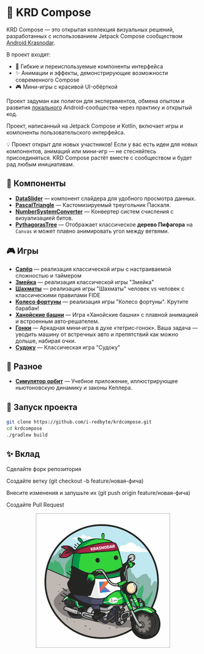 # 🎨 KRD Compose

KRD Compose — это открытая коллекция визуальных решений, разработанных с использованием Jetpack
Compose сообществом [Android Krasnodar](https://t.me/androidkrd).

В проект входят:

- 🧩 Гибкие и переиспользуемые компоненты интерфейса
- ✨ Анимации и эффекты, демонстрирующие возможности современного Compose
- 🎮 Мини-игры с красивой UI-обёрткой

Проект задуман как полигон для экспериментов, обмена опытом и
развития [локального](https://t.me/androidkrd) Android-сообщества
через практику и открытый код.

Проект, написанный на Jetpack Compose и Kotlin, включает игры и компоненты пользовательского
интерфейса.

💡 Проект открыт для новых участников! Если у вас есть идеи для новых компонентов, анимаций или
мини-игр — не стесняйтесь присоединяться. KRD Compose растёт вместе с сообществом и будет рад любым
инициативам.

## 🧩 Компоненты

- **[DataSlider](specification/components/dataslider.md)** — компонент слайдера для удобного
  просмотра данных.
- **[PascalTriangle](specification/components/pascaltriangle.md)** — Кастомизируемый треугольник
  Паскаля.
- **[NumberSystemConverter](specification/components/numberSystemConverter.md)** — Конвертер систем
  счисления с визуализацией битов.
- **[PythagorasTree](specification/components/pythagorasTree.md)** — Отображает классическое
  **дерево Пифагора** на `Canvas` и может плавно анимировать угол между ветвями.

## 🎮 Игры

- **[Сапёр](specification/games/sapper.md)** — реализация классической игры с настраиваемой
  сложностью и таймером
- **[Змейка](specification/games/snake.md)** — реализация классической игры "Змейка"
- **[Шахматы](specification/games/chess.md)** — реализация игры "Шахматы" человек vs человек с
  классическими правилами FIDE
- **[Колесо фортуны](specification/games/fortuneWheel.md)** — реализация игры "Колесо фортуны".
  Крутите барабан!
- **[Ханойские башни](specification/games/hanoi.md)** — Игра «Ханойские башни» с плавной анимацией и
  встроенным авто‑решателем.
- **[Гонки](specification/games/racing.md)** — Аркадная мини‑игра в духе «тетрис‑гонок». Ваша
  задача — уводить машину от встречных авто и препятствий как можно дольше, набирая очки.
- **[Судоку](specification/games/sudoku.md)** — Классическая игра "Судоку"

## 🔮 Разное

- **[Симулятор орбит](specification/others/kepler.md)** — Учебное приложение, иллюстрирующее
  ньютоновскую динамику и законы Кеплера.

## 🚀 Запуск проекта

```bash
git clone https://github.com/i-redbyte/krdcompose.git
cd krdcompose
./gradlew build
```

## ✨ Вклад

Сделайте форк репозитория

Создайте ветку (git checkout -b feature/новая-фича)

Внесите изменения и запушьте их (git push origin feature/новая-фича)

Создайте Pull Request


<p align="center">
  <img src="specification/androidkrd.jpg" alt="Превью Android KRD" width="350"/>
</p>